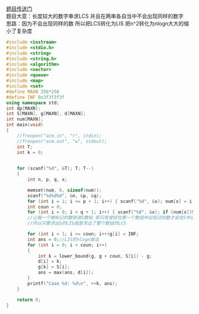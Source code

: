 [题目传送门](https://uva.onlinejudge.org/index.php?option=com_onlinejudge&Itemid=8&page=show_problem&problem=1576)  
题目大意：长度较大的数字串求LCS 并且在两串各自当中不会出现同样的数字  
思路：因为不会出现同样的数 所以把LCS转化为LIS 把n^2转化为nlogn大大的缩小了复杂度  
```cpp
#include <iostream>
#include <stdio.h>
#include <string>
#include <string.h>
#include <algorithm>
#include <vector>
#include <queue>
#include <map>
#include <set>
#define MAXN 256*256
#define INF 0x3f3f3f3f
using namespace std;
int dp[MAXN];
int S[MAXN], g[MAXN], d[MAXN];
int num[MAXN];
int main(void)
{
	//freopen("acm.in", "r", stdin);
	//freopen("acm.out", "w", stdout);
	int T;
	int k = 0;
	

	for (scanf("%d", &T); T; T--)
	{
		int n, p, q, x;

		memset(num, 0, sizeof(num));
		scanf("%d%d%d", &n, &p, &q);
		for (int i = 1; i <= p + 1; i++) { scanf("%d", &x); num[x] = i; }//对第一个数组的每个数标号 即知道了他们排列的先后顺序
		int coun = 0;
		for (int i = 0; i < q + 1; i++) { scanf("%d", &x); if (num[x])S[coun++] = num[x]; }
		//让每一个被标记的数排进S数组 即只有曾经在第一个数组中出现过的数才会在S中出现 并且这个数组的被标记的数和上一个数组一样
		//所以只要求出S的LIS就是求出了整个数组的LCS

		for (int i = 1; i <= coun; i++)g[i] = INF;
		int ans = 0;//LIS的nlogn做法
		for (int i = 0; i < coun; i++)
		{
			int k = lower_bound(g, g + coun, S[i]) - g;
			d[i] = k;
			g[k] = S[i];
			ans = max(ans, d[i]);
		}
		printf("Case %d: %d\n", ++k, ans);
	}

	return 0;
}

```